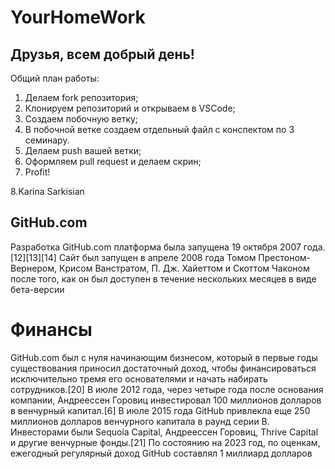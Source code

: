 # YourHomeWork

## Друзья, всем добрый день! 
Общий план работы:
1. Делаем fork репозитория;
2. Клонируем репозиторий и открываем в VSCode;
3. Создаем побочную ветку;
4. В побочной ветке создаем отдельный файл с конспектом по 3 семинару.
5. Делаем push вашей ветки;
6. Оформляем pull request и делаем скрин;
7. Profit!

8.Karina Sarkisian

## GitHub.com

Разработка GitHub.com платформа была запущена 19 oктября 2007 года.[12][13][14] Сайт был запущен в апреле 2008 года Томом Престоном-Вернером, Крисом Ванстратом, П. Дж. Хайеттом и Скоттом Чаконом после того, как он был доступен в течение нескольких месяцев в виде бета-версии
 # Финансы

GitHub.com был с нуля начинающим бизнесом, который в первые годы существования приносил достаточный доход, чтобы финансироваться исключительно тремя его основателями и начать набирать сотрудников.[20] В июле 2012 года, через четыре года после основания компании, Андреессен Горовиц инвестировал 100 миллионов долларов в венчурный капитал.[6] В июле 2015 года GitHub привлекла еще 250 миллионов долларов венчурного капитала в раунд серии B. Инвесторами были Sequoia Capital, Андреессен Горовиц, Thrive Capital и другие венчурные фонды.[21] По состоянию на 2023 год, по оценкам, ежегодный регулярный доход GitHub составлял 1 миллиард долларов